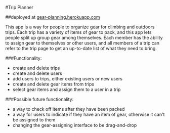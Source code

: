 #Trip Planner

##deployed at [gear-planning.herokuapp.com](gear-planning.herokuapp.com)

This app is a way for people to organize gear for climbing and outdoors trips. Each trip has a variety of items of gear to pack, and this app lets people split up group gear among themselves. Each member has the ability to assign gear to themselves or other users, and all members of a trip can refer to the trip page to get an up-to-date list of what they need to bring.

###Functionality:
* create and delete trips
* create and delete users
* add users to trips, either existing users or new users
* create and delete gear items from trips
* select gear items and assign them to a user in a trip

###Possible future functionality:
* a way to check off items after they have been packed
* a way for users to indicate if they have an item of gear, otherwise it can't be assigned to them
* changing the gear-assigning interface to be drag-and-drop